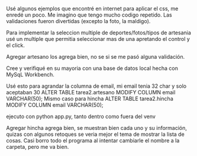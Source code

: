 Usé algunos ejemplos que encontré en internet para aplicar el css, me enredé un poco. Me imagino que tengo mucho codigo repetido. Las validaciones
fueron divertidas (excepto la foto, la maldigo). 

Para implementar la seleccion multiple de deportes/fotos/tipos de artesania usé un multiple que permitia seleccionar mas de una apretando el control y el click.

Agregar artesano los agrega bien, no se si se me pasó alguna validación.

Cree y verifiqué en su mayoria con una base de datos local hecha con MySqL Workbench.

Usé esto para agrandar la columna de email, mi email tenia 32 char y solo aceptaban 30
ALTER TABLE tarea2.artesano MODIFY COLUMN email VARCHAR(50);
Mismo caso para hincha
ALTER TABLE tarea2.hincha MODIFY COLUMN email VARCHAR(50);

ejecuto con python app.py, tanto dentro como fuera del venv

Agregar hincha agrega bien, se muestran bien cada uno y su información, quizas con algunos retoques se veria mejor el tema de mostrar la lista de cosas.
Casi borro todo el programa al intentar cambiarle el nombre a la carpeta, pero me va bien.
